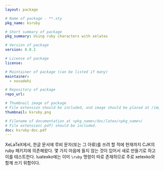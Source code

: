 ```yaml
---
layout: package

# Name of package - **.sty
pkg_name: ksruby

# Short summary of package
pkg_summary: Using ruby characters with xelatex

# Version of package
version: 0.0.1

# License of package
license:

# Maintainer of package (can be listed if many)
maintainer: 
  - novadehi

# Repository of package
repo_url: 

# Thumbnail image of package
# File extension should be included, and image should be placed at /img/pkg.
thumbnail: ksruby.png

# Filename of documentation at <pkg_name>/doc/latex/<pkg_name>/
# File extension(.pdf) should be included.
doc: ksruby-doc.pdf
---
```


XeLaTeX에서, 한글 문서에 루비 문자(또는 그 아류)를 쓰려 할 적에 현재까지 CJK의 ruby 패키지에 의존해왔다. 몇 가지 마음에 들지 않는 것이 있어서 새로 만들기로 하고 이를 테스트한다. luatexko에는 이미 `\ruby` 명령이 따로 존재하므로 주로 xetexko와 함께 쓰기 위함이다.